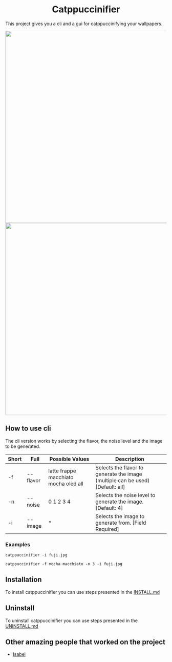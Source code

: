<h1 align="center">Catppuccinifier</h1>

This project gives you a cli and a gui for catppuccinifying your wallpapers.

<div align="center">
<img src="https://user-images.githubusercontent.com/35658492/235938197-817fab2d-eb25-415d-89f4-00f19dc979c3.png" width="600">
<img src="https://user-images.githubusercontent.com/35658492/235938647-79fa5eef-a5e4-4f32-ad1b-ab265d7011cb.png" width="600">

</div>



## How to use cli
The cli version works by selecting the flavor, the noise level and the image to be generated.

|Short|Full|Possible Values|Description|
------|----|---------------|-----------|
|-f|--flavor|latte frappe macchiato mocha oled all| Selects the flavor to generate the image (multiple can be used) [Default: all]|
|-n|--noise|0 1 2 3 4| Selects the noise level to generate the image. [Default: 4]|
|-i|--image| * | Selects the image to generate from. [Field Required] |

### Examples
    catppuccinifier -i fuji.jpg

    catppuccinifier -f mocha macchiato -n 3 -i fuji.jpg

## Installation
To install catppuccinifier you can use steps presented in the [INSTALL.md](https://github.com/lighttigerXIV/catppuccinifier/blob/master/INSTALL.md)

## Uninstall
To uninstall catppuccinifier you can use steps presented in the [UNINSTALL.md](https://github.com/lighttigerXIV/catppuccinifier/blob/master/UNINSTALL.md)

## Other amazing people that worked on the project
- [Isabel](https://github.com/isabelroses)
